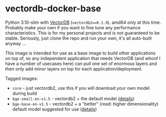 # vectordb-docker-base

Python 3.10-slim with [VectorDB](https://github.com/kagisearch/vectordb) (`vectordb2==0.1.9`). amd64 only at this time. Probably make your own if you want to fine tune any performance characteristics. This is for my personal projects and is not guaranteed to be stable. Seriously, just clone the repo and run your own, it's all auto-built anyway ...

This image is intended for use as a base image to build other applications on top of, so any independent application that needs VectorDB (and whoof I have a number of usecases here) can pull one set of enormous layers and then only add minor layers on top for each application/deployment.

Tagged images:
* `core` - just vectordb2, use this if you will download your own model during build
* `bge-small-en-v1.5` - vectordb2 + the default model ([details](https://huggingface.co/BAAI/bge-small-en-v1.5))
* `bge-base-en-v1.5` - vectordb2 + a "better" (read: higher dimensionality) default model suggested for use ([details](https://huggingface.co/BAAI/bge-base-en-v1.5))